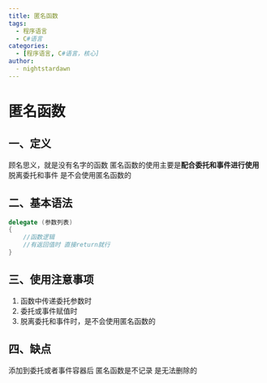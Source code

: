 ```yaml
---
title: 匿名函数
tags:
  - 程序语言
  - C#语言
categories:
  - [程序语言, C#语言，核心]
author:
  - nightstardawn
---
```


# 匿名函数

## 一、定义

顾名思义，就是没有名字的函数
匿名函数的使用主要是**配合委托和事件进行使用**
脱离委托和事件 是不会使用匿名函数的

## 二、基本语法

```cs
delegate (参数列表)
{
    //函数逻辑
    //有返回值时 直接return就行
}
```

## 三、使用注意事项

1. 函数中传递委托参数时
2. 委托或事件赋值时
3. 脱离委托和事件时，是不会使用匿名函数的

## 四、缺点

添加到委托或者事件容器后 匿名函数是不记录 是无法删除的
